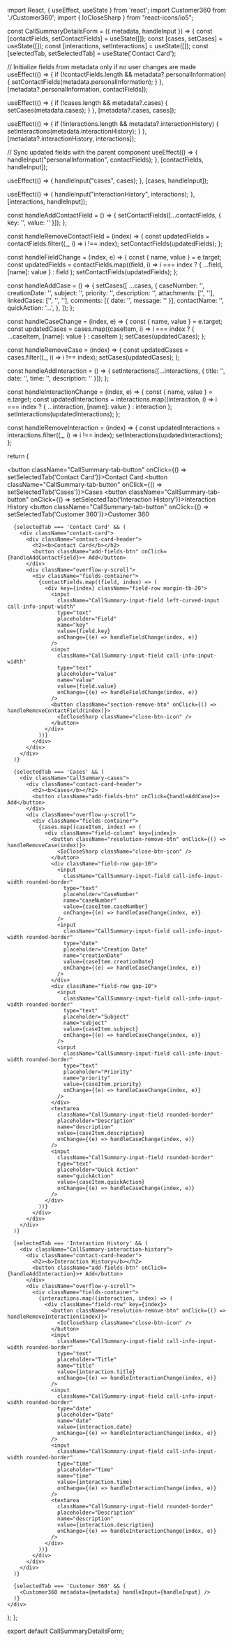 import React, { useEffect, useState } from 'react';
import Customer360 from './Customer360';
import { IoCloseSharp } from "react-icons/io5";

const CallSummaryDetailsForm = ({ metadata, handleInput }) => {
  const [contactFields, setContactFields] = useState([]);
  const [cases, setCases] = useState([]);
  const [interactions, setInteractions] = useState([]);
  const [selectedTab, setSelectedTab] = useState('Contact Card');

  // Initialize fields from metadata only if no user changes are made
  useEffect(() => {
    if (!contactFields.length && metadata?.personalInformation) {
      setContactFields(metadata.personalInformation);
    }
  }, [metadata?.personalInformation, contactFields]);

  useEffect(() => {
    if (!cases.length && metadata?.cases) {
      setCases(metadata.cases);
    }
  }, [metadata?.cases, cases]);

  useEffect(() => {
    if (!interactions.length && metadata?.interactionHistory) {
      setInteractions(metadata.interactionHistory);
    }
  }, [metadata?.interactionHistory, interactions]);

  // Sync updated fields with the parent component
  useEffect(() => {
    handleInput("personalInformation", contactFields);
  }, [contactFields, handleInput]);

  useEffect(() => {
    handleInput("cases", cases);
  }, [cases, handleInput]);

  useEffect(() => {
    handleInput("interactionHistory", interactions);
  }, [interactions, handleInput]);

  const handleAddContactField = () => {
    setContactFields([...contactFields, { key: '', value: '' }]);
  };

  const handleRemoveContactField = (index) => {
    const updatedFields = contactFields.filter((_, i) => i !== index);
    setContactFields(updatedFields);
  };

  const handleFieldChange = (index, e) => {
    const { name, value } = e.target;
    const updatedFields = contactFields.map((field, i) =>
      i === index ? { ...field, [name]: value } : field
    );
    setContactFields(updatedFields);
  };

  const handleAddCase = () => {
    setCases([
      ...cases,
      {
        caseNumber: '',
        creationDate: '',
        subject: '',
        priority: '',
        description: '',
        attachments: ['', ''],
        linkedCases: ['', '', ''],
        comments: [{ date: '', message: '' }],
        contactName: '',
        quickAction: '...',
      },
    ]);
  };

  const handleCaseChange = (index, e) => {
    const { name, value } = e.target;
    const updatedCases = cases.map((caseItem, i) =>
      i === index ? { ...caseItem, [name]: value } : caseItem
    );
    setCases(updatedCases);
  };

  const handleRemoveCase = (index) => {
    const updatedCases = cases.filter((_, i) => i !== index);
    setCases(updatedCases);
  };

  const handleAddInteraction = () => {
    setInteractions([...interactions, { title: '', date: '', time: '', description: '' }]);
  };

  const handleInteractionChange = (index, e) => {
    const { name, value } = e.target;
    const updatedInteractions = interactions.map((interaction, i) =>
      i === index ? { ...interaction, [name]: value } : interaction
    );
    setInteractions(updatedInteractions);
  };

  const handleRemoveInteraction = (index) => {
    const updatedInteractions = interactions.filter((_, i) => i !== index);
    setInteractions(updatedInteractions);
  };

  return (
    <div>
      <div className="CallSummary-tabs">
        <button className="CallSummary-tab-button" onClick={() => setSelectedTab('Contact Card')}>Contact Card</button>
        <button className="CallSummary-tab-button" onClick={() => setSelectedTab('Cases')}>Cases</button>
        <button className="CallSummary-tab-button" onClick={() => setSelectedTab('Interaction History')}>Interaction History</button>
        <button className="CallSummary-tab-button" onClick={() => setSelectedTab('Customer 360')}>Customer 360</button>
      </div>

      {selectedTab === 'Contact Card' && (
        <div className="contact-card">
          <div className="contact-card-header">
            <h2><b>Contact Card</b></h2>
            <button className="add-fields-btn" onClick={handleAddContactField}>+ Add</button>
          </div>
          <div className="overflow-y-scroll">
            <div className="fields-container">
              {contactFields.map((field, index) => (
                <div key={index} className="field-row margin-tb-20">
                  <input
                    className="CallSummary-input-field left-curved-input call-info-input-width"
                    type="text"
                    placeholder="Field"
                    name="key"
                    value={field.key}
                    onChange={(e) => handleFieldChange(index, e)}
                  />
                  <input
                    className="CallSummary-input-field call-info-input-width"
                    type="text"
                    placeholder="Value"
                    name="value"
                    value={field.value}
                    onChange={(e) => handleFieldChange(index, e)}
                  />
                  <button className="section-remove-btn" onClick={() => handleRemoveContactField(index)}>
                    <IoCloseSharp className="close-btn-icon" />
                  </button>
                </div>
              ))}
            </div>
          </div>
        </div>
      )}

      {selectedTab === 'Cases' && (
        <div className="CallSummary-cases">
          <div className="contact-card-header">
            <h2><b>Cases</b></h2>
            <button className="add-fields-btn" onClick={handleAddCase}>+ Add</button>
          </div>
          <div className="overflow-y-scroll">
            <div className="fields-container">
              {cases.map((caseItem, index) => (
                <div className="field-column" key={index}>
                  <button className="resolution-remove-btn" onClick={() => handleRemoveCase(index)}>
                    <IoCloseSharp className="close-btn-icon" />
                  </button>
                  <div className="field-row gap-10">
                    <input
                      className="CallSummary-input-field call-info-input-width rounded-border"
                      type="text"
                      placeholder="CaseNumber"
                      name="caseNumber"
                      value={caseItem.caseNumber}
                      onChange={(e) => handleCaseChange(index, e)}
                    />
                    <input
                      className="CallSummary-input-field call-info-input-width rounded-border"
                      type="date"
                      placeholder="Creation Date"
                      name="creationDate"
                      value={caseItem.creationDate}
                      onChange={(e) => handleCaseChange(index, e)}
                    />
                  </div>
                  <div className="field-row gap-10">
                    <input
                      className="CallSummary-input-field call-info-input-width rounded-border"
                      type="text"
                      placeholder="Subject"
                      name="subject"
                      value={caseItem.subject}
                      onChange={(e) => handleCaseChange(index, e)}
                    />
                    <input
                      className="CallSummary-input-field call-info-input-width rounded-border"
                      type="text"
                      placeholder="Priority"
                      name="priority"
                      value={caseItem.priority}
                      onChange={(e) => handleCaseChange(index, e)}
                    />
                  </div>
                  <textarea
                    className="CallSummary-input-field rounded-border"
                    placeholder="Description"
                    name="description"
                    value={caseItem.description}
                    onChange={(e) => handleCaseChange(index, e)}
                  />
                  <input
                    className="CallSummary-input-field rounded-border"
                    type="text"
                    placeholder="Quick Action"
                    name="quickAction"
                    value={caseItem.quickAction}
                    onChange={(e) => handleCaseChange(index, e)}
                  />
                </div>
              ))}
            </div>
          </div>
        </div>
      )}

      {selectedTab === 'Interaction History' && (
        <div className="CallSummary-interaction-history">
          <div className="contact-card-header">
            <h2><b>Interaction History</b></h2>
            <button className="add-fields-btn" onClick={handleAddInteraction}>+ Add</button>
          </div>
          <div className="overflow-y-scroll">
            <div className="fields-container">
              {interactions.map((interaction, index) => (
                <div className="field-row" key={index}>
                  <button className="resolution-remove-btn" onClick={() => handleRemoveInteraction(index)}>
                    <IoCloseSharp className="close-btn-icon" />
                  </button>
                  <input
                    className="CallSummary-input-field call-info-input-width rounded-border"
                    type="text"
                    placeholder="Title"
                    name="title"
                    value={interaction.title}
                    onChange={(e) => handleInteractionChange(index, e)}
                  />
                  <input
                    className="CallSummary-input-field call-info-input-width rounded-border"
                    type="date"
                    placeholder="Date"
                    name="date"
                    value={interaction.date}
                    onChange={(e) => handleInteractionChange(index, e)}
                  />
                  <input
                    className="CallSummary-input-field call-info-input-width rounded-border"
                    type="time"
                    placeholder="Time"
                    name="time"
                    value={interaction.time}
                    onChange={(e) => handleInteractionChange(index, e)}
                  />
                  <textarea
                    className="CallSummary-input-field rounded-border"
                    placeholder="Description"
                    name="description"
                    value={interaction.description}
                    onChange={(e) => handleInteractionChange(index, e)}
                  />
                </div>
              ))}
            </div>
          </div>
        </div>
      )}

      {selectedTab === 'Customer 360' && (
        <Customer360 metadata={metadata} handleInput={handleInput} />
      )}
    </div>
  );
};

export default CallSummaryDetailsForm;
